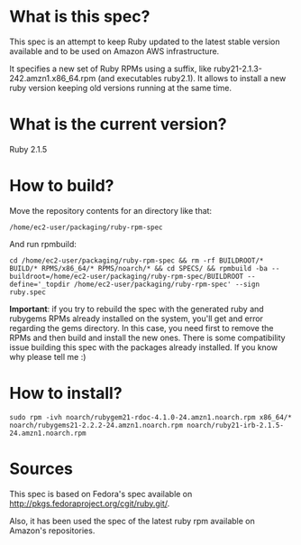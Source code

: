 # What is this spec?

This spec is an attempt to keep Ruby updated to the latest stable version available and to be used on Amazon AWS infrastructure.

It specifies a new set of Ruby RPMs using a suffix, like ruby21-2.1.3-242.amzn1.x86_64.rpm (and executables ruby2.1). It allows to install a new ruby version keeping old versions running at the same time.

# What is the current version?

Ruby 2.1.5

# How to build?

Move the repository contents for an directory like that:

    /home/ec2-user/packaging/ruby-rpm-spec

And run rpmbuild:

    cd /home/ec2-user/packaging/ruby-rpm-spec && rm -rf BUILDROOT/* BUILD/* RPMS/x86_64/* RPMS/noarch/* && cd SPECS/ && rpmbuild -ba --buildroot=/home/ec2-user/packaging/ruby-rpm-spec/BUILDROOT --define='_topdir /home/ec2-user/packaging/ruby-rpm-spec' --sign ruby.spec
    
**Important**: if you try to rebuild the spec with the generated ruby and rubygems RPMs already installed on the system, you'll get and error regarding the gems directory. In this case, you need first to remove the RPMs and then build and install the new ones. There is some compatibility issue building this spec with the packages already installed. If you know why please tell me :)

# How to install?

    sudo rpm -ivh noarch/rubygem21-rdoc-4.1.0-24.amzn1.noarch.rpm x86_64/* noarch/rubygems21-2.2.2-24.amzn1.noarch.rpm noarch/ruby21-irb-2.1.5-24.amzn1.noarch.rpm

# Sources

This spec is based on Fedora's spec available on http://pkgs.fedoraproject.org/cgit/ruby.git/.

Also, it has been used the spec of the latest ruby rpm available on Amazon's repositories.
